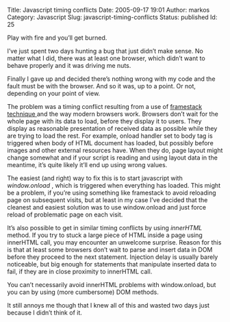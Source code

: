 Title: Javascript timing conflicts
Date: 2005-09-17 19:01
Author: markos
Category: Javascript
Slug: javascript-timing-conflicts
Status: published
Id: 25

<html>
 <body>
  <div>
   <p>
    Play with fire and you’ll get burned.
   </p>
   <p>
    I’ve just spent two days hunting a bug that just didn’t make sense. No matter what I did, there was at least one browser, which didn’t want to behave properly and it was driving me nuts.
   </p>
   <p>
    Finally I gave up and decided there’s nothing wrong with my code and the fault must be with the browser. And so it was, up to a point. Or not, depending on your point of view.
   </p>
   <p>
    The problem was a timing conflict resulting from a use of
    <a href="framestack-technique-and-accessibility.html" title="Description of technique">
     framestack technique
    </a>
    and the way modern browsers work. Browsers don’t wait for the whole page with its data to load, before they display it to users. They display as reasonable presentation of received data as possible while they are trying to load the rest. For example, onload handler set to body tag is triggered when body of HTML document has loaded, but possibly before images and other external resources have. When they do, page layout might change somewhat and if your script is reading and using layout data in the meantime, it’s quite likely it’ll end up using wrong values.
   </p>
   <p>
    The easiest (and right) way to fix this is to start javascript with
    <em>
     window.onload
    </em>
    , which is triggered when everything has loaded. This might be a problem, if you’re using something like framestack to avoid reloading page on subsequent visits, but at least in my case I’ve decided that the cleanest and easiest solution was to use window.onload and just force reload of problematic page on each visit.
   </p>
   <p>
    It’s also possible to get in similar timing conflicts by using
    <em>
     innerHTML
    </em>
    method. If you try to stuck a large piece of HTML inside a page using innerHTML call, you may encounter an unwelcome surprise. Reason for this is that at least some browsers don’t wait to parse and insert data in DOM before they proceed to the next statement. Injection delay is usually barely noticeable, but big enough for statements that manipulate inserted data to fail, if they are in close proximity to innerHTML call.
   </p>
   <p>
    You can’t necessarily avoid innerHTML problems with window.onload, but you can by using (more cumbersome) DOM methods.
   </p>
   <p>
    It still annoys me though that I knew all of this and wasted two days just because I didn’t think of it.
   </p>
  </div>
 </body>
</html>